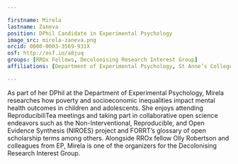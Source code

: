 ```yaml
---

firstname: Mirela
lastname: Zaneva
position: DPhil Candidate in Experimental Psychology
image_src: mirela-zaneva.png
orcid: 0000-0003-3569-931X
osf: http://osf.io/a8juq
groups: [RROx Fellows, Decolonising Research Interest Group]
affiliations: [Department of Experimental Psychology, St Anne’s College, Medical Sciences Division]

---
```


As part of her DPhil at the Department of Experimental Psychology, Mirela researches how poverty and socioeconomic inequalities impact mental health outcomes in children and adolescents. She enjoys attending ReproducibiliTea meetings and taking part in collaborative open science endeavors such as the Non-Interventional, Reproducible, and Open Evidence Synthesis (NIROES) project and FORRT’s glossary of open scholarship terms among others. Alongside RROx fellow Olly Robertson and colleagues from EP, Mirela is one of the organizers for the Decolonising Research Interest Group.
